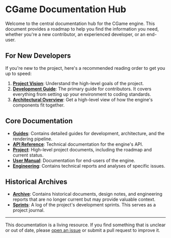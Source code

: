 # CGame Documentation Hub

Welcome to the central documentation hub for the CGame engine. This document provides a roadmap to help you find the information you need, whether you're a new contributor, an experienced developer, or an end-user.

## For New Developers

If you're new to the project, here's a recommended reading order to get you up to speed:

1.  **[Project Vision](project/VISION.md)**: Understand the high-level goals of the project.
2.  **[Development Guide](guides/development/DEVELOPMENT_GUIDE.md)**: The primary guide for contributors. It covers everything from setting up your environment to coding standards.
3.  **[Architectural Overview](guides/architecture/OVERVIEW.md)**: Get a high-level view of how the engine's components fit together.

## Core Documentation

-   **[Guides](guides/)**: Contains detailed guides for development, architecture, and the rendering pipeline.
-   **[API Reference](api/)**: Technical documentation for the engine's API.
-   **[Project](project/)**: High-level project documents, including the roadmap and current status.
-   **[User Manual](user/MANUAL.md)**: Documentation for end-users of the engine.
-   **[Engineering](engineering/)**: Contains technical reports and analyses of specific issues.

## Historical Archives

-   **[Archive](archive/)**: Contains historical documents, design notes, and engineering reports that are no longer current but may provide valuable context.
-   **[Sprints](sprints/)**: A log of the project's development sprints. This serves as a project journal.

---

This documentation is a living resource. If you find something that is unclear or out of date, please [open an issue](https://github.com/your-repo/cgame/issues) or submit a pull request to improve it.